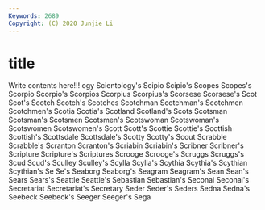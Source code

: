 ```yaml
---
Keywords: 2689
Copyright: (C) 2020 Junjie Li
---
```


# title

Write contents here!!!
ogy 
Scientology's 
Scipio 
Scipio's 
Scopes 
Scopes's 
Scorpio 
Scorpio's 
Scorpios
Scorpius 
Scorpius's 
Scorsese 
Scorsese's 
Scot 
Scot's 
Scotch 
Scotch's 
Scotches 
Scotchman
Scotchman's 
Scotchmen 
Scotchmen's 
Scotia 
Scotia's 
Scotland 
Scotland's 
Scots 
Scotsman 
Scotsman's
Scotsmen 
Scotsmen's 
Scotswoman 
Scotswoman's 
Scotswomen 
Scotswomen's 
Scott 
Scott's 
Scottie 
Scottie's
Scottish 
Scottish's 
Scottsdale 
Scottsdale's 
Scotty 
Scotty's 
Scout 
Scrabble 
Scrabble's 
Scranton
Scranton's 
Scriabin 
Scriabin's 
Scribner 
Scribner's 
Scripture 
Scripture's 
Scriptures 
Scrooge 
Scrooge's
Scruggs 
Scruggs's 
Scud 
Scud's 
Sculley 
Sculley's 
Scylla 
Scylla's 
Scythia 
Scythia's
Scythian 
Scythian's 
Se 
Se's 
Seaborg 
Seaborg's 
Seagram 
Seagram's 
Sean 
Sean's
Sears 
Sears's 
Seattle 
Seattle's 
Sebastian 
Sebastian's 
Seconal 
Seconal's 
Secretariat 
Secretariat's
Secretary 
Seder 
Seder's 
Seders 
Sedna 
Sedna's 
Seebeck 
Seebeck's 
Seeger 
Seeger's
Sega 
